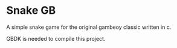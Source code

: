 # Snake GB

A simple snake game for the original gambeoy classic written in c.

GBDK is needed to compile this project.
